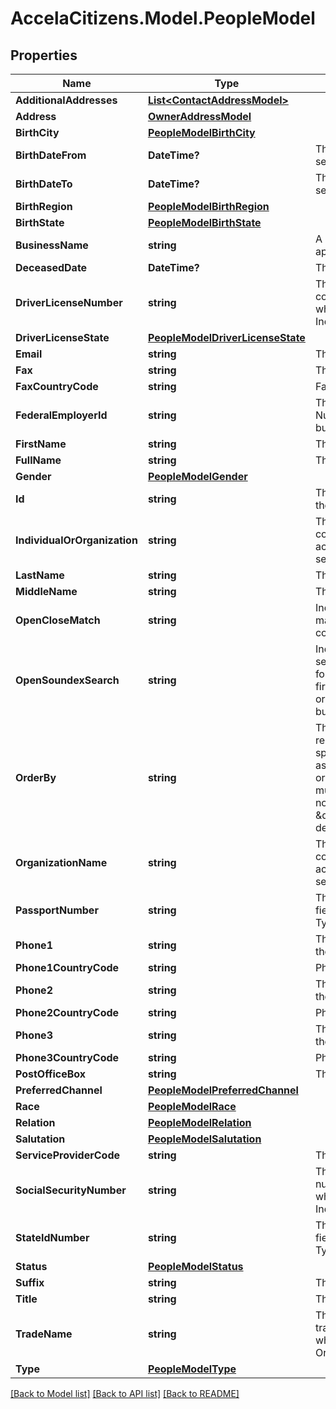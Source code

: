 # AccelaCitizens.Model.PeopleModel
## Properties

Name | Type | Description | Notes
------------ | ------------- | ------------- | -------------
**AdditionalAddresses** | [**List&lt;ContactAddressModel&gt;**](ContactAddressModel.md) |  | [optional] 
**Address** | [**OwnerAddressModel**](OwnerAddressModel.md) |  | [optional] 
**BirthCity** | [**PeopleModelBirthCity**](PeopleModelBirthCity.md) |  | [optional] 
**BirthDateFrom** | **DateTime?** | The start of a birth date range to search. | [optional] 
**BirthDateTo** | **DateTime?** | The end of a birth date range to search. | [optional] 
**BirthRegion** | [**PeopleModelBirthRegion**](PeopleModelBirthRegion.md) |  | [optional] 
**BirthState** | [**PeopleModelBirthState**](PeopleModelBirthState.md) |  | [optional] 
**BusinessName** | **string** | A secondary business name for the applicable individual. | [optional] 
**DeceasedDate** | **DateTime?** | The deceased date, if applicable. | [optional] 
**DriverLicenseNumber** | **string** | The driver&#39;s license number of the contact. This field is active only when the Contact Type selected is Individual. | [optional] 
**DriverLicenseState** | [**PeopleModelDriverLicenseState**](PeopleModelDriverLicenseState.md) |  | [optional] 
**Email** | **string** | The contact&#39;s email address. | [optional] 
**Fax** | **string** | The fax number for the contact. | [optional] 
**FaxCountryCode** | **string** | Fax Number Country Code | [optional] 
**FederalEmployerId** | **string** | The Federal Employer Identification Number. It is used to identify a business for tax purposes. | [optional] 
**FirstName** | **string** | The contact&#39;s first name. | [optional] 
**FullName** | **string** | The contact&#39;s full name.  | [optional] 
**Gender** | [**PeopleModelGender**](PeopleModelGender.md) |  | [optional] 
**Id** | **string** | The contact system id assigned by the Civic Platform server. | [optional] 
**IndividualOrOrganization** | **string** | The organization to which the contact belongs. This field is only active when the Contact Type selected is Organization. | [optional] 
**LastName** | **string** | The last name (surname). | [optional] 
**MiddleName** | **string** | The middle name. | [optional] 
**OpenCloseMatch** | **string** | Indicates whether or not to use close matches as hits in a search for contacts. | [optional] 
**OpenSoundexSearch** | **string** | Indicates whether or not Soundex search is enabled for any of the following requested parameters: firstName, middleName, lastName, organizationName, tradeName, businessName, streetName | [optional] 
**OrderBy** | **string** | The fields by which the search results are ordered. For each field, specify the sort order: asc for ascending or desc for descending order. Use commas to separate multiple sort fields. The values are not case-sensitive. For example: \&quot;orderBy\&quot;:\&quot;lastName desc,email asc\&quot; | [optional] 
**OrganizationName** | **string** | The organization to which the contact belongs. This field is only active when the Contact Type selected is Organization. | [optional] 
**PassportNumber** | **string** | The contact&#39;s passport number. This field is only active when the Contact Type selected is Individual. | [optional] 
**Phone1** | **string** | The primary telephone number of the contact. | [optional] 
**Phone1CountryCode** | **string** | Phone Number 1 Country Code | [optional] 
**Phone2** | **string** | The secondary telephone number of the contact. | [optional] 
**Phone2CountryCode** | **string** | Phone Number 2 Country Code | [optional] 
**Phone3** | **string** | The tertiary telephone number for the contact. | [optional] 
**Phone3CountryCode** | **string** | Phone Number 3 Country Code | [optional] 
**PostOfficeBox** | **string** | The post office box number. | [optional] 
**PreferredChannel** | [**PeopleModelPreferredChannel**](PeopleModelPreferredChannel.md) |  | [optional] 
**Race** | [**PeopleModelRace**](PeopleModelRace.md) |  | [optional] 
**Relation** | [**PeopleModelRelation**](PeopleModelRelation.md) |  | [optional] 
**Salutation** | [**PeopleModelSalutation**](PeopleModelSalutation.md) |  | [optional] 
**ServiceProviderCode** | **string** | The unique agency identifier | [optional] 
**SocialSecurityNumber** | **string** | The individual&#39;s social security number. This field is only active when the Contact Type selected is Individual. | [optional] 
**StateIdNumber** | **string** | The contact&#39;s state ID number. This field is only active when the Contact Type selected is Individual. | [optional] 
**Status** | [**PeopleModelStatus**](PeopleModelStatus.md) |  | [optional] 
**Suffix** | **string** | The contact name suffix. | [optional] 
**Title** | **string** | The individual&#39;s business title. | [optional] 
**TradeName** | **string** | The contact&#39;s preferred business or trade name. This field is active only when the Contact Type selected is Organization. | [optional] 
**Type** | [**PeopleModelType**](PeopleModelType.md) |  | [optional] 

[[Back to Model list]](../README.md#documentation-for-models) [[Back to API list]](../README.md#documentation-for-api-endpoints) [[Back to README]](../README.md)

